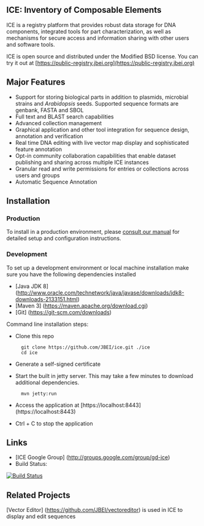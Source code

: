 ## ICE: Inventory of Composable Elements
ICE is a registry platform that provides robust data storage for DNA components, integrated tools for part characterization, as well as mechanisms for secure access and information sharing with other users and software tools.

ICE is open source and distributed under the Modified BSD license. You can try it out at [https://public-registry.jbei.org](https://public-registry.jbei.org)

## Major Features
* Support for storing biological parts in addition to plasmids, microbial strains and *Arabidopsis* seeds. Supported sequence formats are genbank, FASTA and SBOL
* Full text and BLAST search capabilities
* Advanced collection management
* Graphical application and other tool integration for sequence design, annotation and verification
* Real time DNA editing with live vector map display and sophisticated feature annotation
* Opt-in community collaboration capabilities that enable dataset publishing and sharing across multiple ICE instances
* Granular read and write permissions for entries or collections across users and groups 
* Automatic Sequence Annotation

## Installation
### Production
To install in a production environment, please [consult our manual](http://public-registry.jbei.org/manual/) for detailed setup and configuration instructions.

### Development
To set up a development environment or local machine installation make sure you have the following dependencies installed

* [Java JDK 8] (http://www.oracle.com/technetwork/java/javase/downloads/jdk8-downloads-2133151.html)
* [Maven 3] (https://maven.apache.org/download.cgi)
* [Git] (https://git-scm.com/downloads) 

Command line installation steps:

* Clone this repo
     
        git clone https://github.com/JBEI/ice.git ./ice
        cd ice

* Generate a self-signed certificate

* Start the built in jetty server. This may take a few minutes to download additional dependencies.
        
        mvn jetty:run

* Access the application at [https://localhost:8443] (https://localhost:8443)

* Ctrl + C to stop the application


## Links
* [ICE Google Group] (http://groups.google.com/group/gd-ice)
* Build Status: 

[![Build Status](https://travis-ci.org/JBEI/ice.svg?branch=dev)](https://travis-ci.org/JBEI/ice)

## Related Projects
[Vector Editor] (https://github.com/JBEI/vectoreditor) is used in ICE to display and edit sequences
